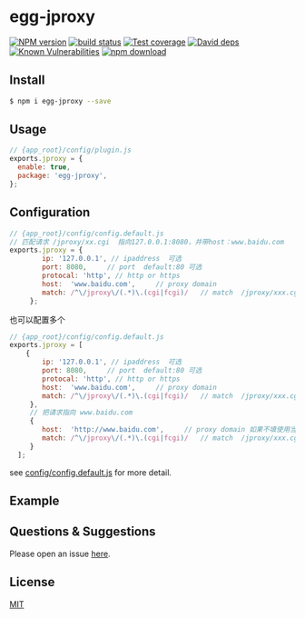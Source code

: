 # egg-jproxy

[![NPM version][npm-image]][npm-url]
[![build status][travis-image]][travis-url]
[![Test coverage][codecov-image]][codecov-url]
[![David deps][david-image]][david-url]
[![Known Vulnerabilities][snyk-image]][snyk-url]
[![npm download][download-image]][download-url]

[npm-image]: https://img.shields.io/npm/v/egg-jproxy.svg?style=flat-square
[npm-url]: https://npmjs.org/package/egg-jproxy
[travis-image]: https://img.shields.io/travis/eggjs/egg-jproxy.svg?style=flat-square
[travis-url]: https://travis-ci.org/eggjs/egg-jproxy
[codecov-image]: https://img.shields.io/codecov/c/github/eggjs/egg-jproxy.svg?style=flat-square
[codecov-url]: https://codecov.io/github/eggjs/egg-jproxy?branch=master
[david-image]: https://img.shields.io/david/eggjs/egg-jproxy.svg?style=flat-square
[david-url]: https://david-dm.org/eggjs/egg-jproxy
[snyk-image]: https://snyk.io/test/npm/egg-jproxy/badge.svg?style=flat-square
[snyk-url]: https://snyk.io/test/npm/egg-jproxy
[download-image]: https://img.shields.io/npm/dm/egg-jproxy.svg?style=flat-square
[download-url]: https://npmjs.org/package/egg-jproxy

<!--
Description here.
-->

## Install

```bash
$ npm i egg-jproxy --save
```

## Usage

```js
// {app_root}/config/plugin.js
exports.jproxy = {
  enable: true,
  package: 'egg-jproxy',
};
```

## Configuration

```js
// {app_root}/config/config.default.js
// 匹配请求 /jproxy/xx.cgi  指向127.0.0.1:8080，并带host：www.baidu.com
exports.jproxy = {
        ip: '127.0.0.1', // ipaddress  可选
        port: 8080,     // port  default:80 可选
        protocal: 'http', // http or https
        host:  'www.baidu.com',     // proxy domain
        match: /^\/jproxy\/(.*)\.(cgi|fcgi)/   // match  /jproxy/xxx.cgi
     };
```
也可以配置多个
```js
// {app_root}/config/config.default.js
exports.jproxy = [
    {
        ip: '127.0.0.1', // ipaddress  可选
        port: 8080,     // port  default:80 可选
        protocal: 'http', // http or https
        host:  'www.baidu.com',     // proxy domain
        match: /^\/jproxy\/(.*)\.(cgi|fcgi)/   // match  /jproxy/xxx.cgi
     },
     // 把请求指向 www.baidu.com
     {
        host:  'http://www.baidu.com',     // proxy domain 如果不填使用当前域名
        match: /^\/jproxy\/(.*)\.(cgi|fcgi)/   // match  /jproxy/xxx.cgi
     }
  ];
```

see [config/config.default.js](config/config.default.js) for more detail.

## Example

<!-- example here -->

## Questions & Suggestions

Please open an issue [here](https://github.com/eggjs/egg/issues).

## License

[MIT](LICENSE)
